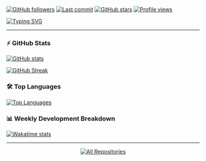 [![GitHub followers](https://img.shields.io/github/followers/arshuvo2021?style=social&label=Follow)](https://github.com/arshuvo2021)
[![Last commit](https://img.shields.io/github/last-commit/arshuvo2021/arshuvo2021?label=Last%20commit)](https://github.com/arshuvo2021)
[![GitHub stars](https://img.shields.io/github/stars/arshuvo2021/arshuvo2021?style=social&label=Stars)](https://github.com/arshuvo2021)
[![Profile views](https://komarev.com/ghpvc/?username=arshuvo2021&label=Profile%20views)](https://github.com/arshuvo2021)

[![Typing SVG](https://readme-typing-svg.herokuapp.com?font=Fira+Code&weight=600&size=24&duration=3000&pause=1000&color=1A7DF7&center=true&vCenter=true&width=500&lines=Assalamu+Alaikum+Everyone!;I'm+Abdur+Rahman+Shuvo+%F0%9F%91%8B)](https://git.io/typing-svg)

---

### ⚡ GitHub Stats

[![GitHub stats](https://github-readme-stats.vercel.app/api?username=arshuvo2021&count_private=true&show_icons=true&theme=tokyonight&hide_title=true&include_all_commits=true)](https://github.com/arshuvo2021)

[![GitHub Streak](https://streak-stats.demolab.com?user=arshuvo2021&theme=tokyonight&hide_border=true&date_format=M%20j%5B%2C%20Y%5D)](https://git.io/streak-stats)

### 🛠 Top Languages

[![Top Languages](https://github-readme-stats.vercel.app/api/top-langs/?username=arshuvo2021&layout=compact&theme=tokyonight&hide_border=true&langs_count=8&exclude_repo=dotfiles)](https://github.com/arshuvo2021)

### 📊 Weekly Development Breakdown

[![Wakatime stats](https://github-readme-stats.vercel.app/api/wakatime?username=arshuvo2021&layout=compact&theme=tokyonight&hide_border=true)](https://wakatime.com/@arshuvo2021)

---

<p align="center">
  <a href="https://github.com/arshuvo2021?tab=repositories">
    <img alt="All Repositories" title="All Repositories" src="https://custom-icon-badges.demolab.com/badge/-All%20Repos-1F222E?style=for-the-badge&logoColor=white&logo=repo"/>
  </a>
</p>
